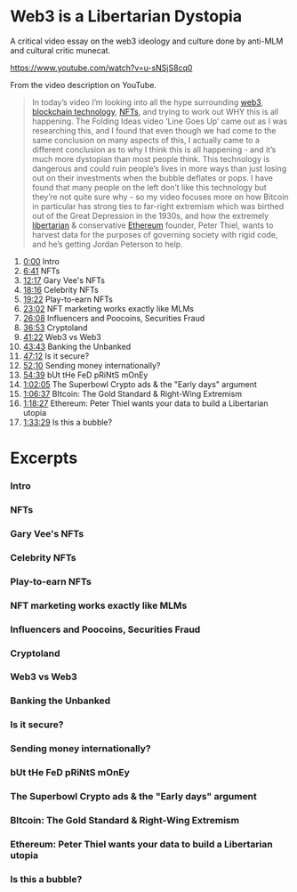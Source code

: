 # Web3 is a Libertarian Dystopia

A critical video essay on the web3 ideology and culture done by anti-MLM and cultural critic munecat.

https://www.youtube.com/watch?v=u-sNSjS8cq0

From the video description on YouTube.

> In today’s video I’m looking into all the hype surrounding [web3](../concepts/web3.md), [blockchain technology](../concepts/blockchain.md), [NFTs](../concepts/nft.md), and trying to work out WHY this is all happening. The Folding Ideas video ‘Line Goes Up’ came out as I was researching this, and I found that even though we had come to the same conclusion on many aspects of this, I actually came to a different conclusion as to why I think this is all happening - and it’s much more dystopian than most people think. This technology is dangerous and could ruin people’s lives in more ways than just losing out on their investments when the bubble deflates or pops. I have found that many people on the left don’t like this technology but they’re not quite sure why - so my video focuses more on how Bitcoin in particular has strong ties to far-right extremism which was birthed out of the Great Depression in the 1930s, and how the extremely [libertarian](../concepts/libertarianism.md) & conservative [Ethereum](../concepts/ethereum.md) founder, Peter Thiel, wants to harvest data for the purposes of governing society with rigid code, and he’s getting Jordan Peterson to help.

1. [0:00](https://www.youtube.com/watch?v=u-sNSjS8cq0&t=0s) Intro
2. [6:41](https://www.youtube.com/watch?v=u-sNSjS8cq0&t=401s) NFTs
3. [12:17](https://www.youtube.com/watch?v=u-sNSjS8cq0&t=737s) Gary Vee's NFTs
4. [18:16](https://www.youtube.com/watch?v=u-sNSjS8cq0&t=1096s) Celebrity NFTs
5. [19:22](https://www.youtube.com/watch?v=u-sNSjS8cq0&t=1162s) Play-to-earn NFTs
6. [23:02](https://www.youtube.com/watch?v=u-sNSjS8cq0&t=1382s) NFT marketing works exactly like MLMs
7. [26:08](https://www.youtube.com/watch?v=u-sNSjS8cq0&t=1568s) Influencers and Poocoins, Securities Fraud
8. [36:53](https://www.youtube.com/watch?v=u-sNSjS8cq0&t=2213s) Cryptoland
9. [41:22](https://www.youtube.com/watch?v=u-sNSjS8cq0&t=2482s) Web3 vs Web3
10. [43:43](https://www.youtube.com/watch?v=u-sNSjS8cq0&t=2623s) Banking the Unbanked
11. [47:12](https://www.youtube.com/watch?v=u-sNSjS8cq0&t=2832s) Is it secure?
12. [52:10](https://www.youtube.com/watch?v=u-sNSjS8cq0&t=3130s) Sending money internationally?
13. [54:39](https://www.youtube.com/watch?v=u-sNSjS8cq0&t=3279s) bUt tHe FeD pRiNtS mOnEy
14. [1:02:05](https://www.youtube.com/watch?v=u-sNSjS8cq0&t=3725s) The Superbowl Crypto ads & the "Early days" argument
15. [1:06:37](https://www.youtube.com/watch?v=u-sNSjS8cq0&t=3725s) BItcoin: The Gold Standard & Right-Wing Extremism
16. [1:18:27](https://www.youtube.com/watch?v=u-sNSjS8cq0&t=4707s) Ethereum: Peter Thiel wants your data to build a Libertarian utopia
17. [1:33:29](https://www.youtube.com/watch?v=u-sNSjS8cq0&t=5609s) Is this a bubble?

# Excerpts

### Intro
### NFTs
### Gary Vee's NFTs
### Celebrity NFTs
### Play-to-earn NFTs
### NFT marketing works exactly like MLMs
### Influencers and Poocoins, Securities Fraud
### Cryptoland
### Web3 vs Web3
### Banking the Unbanked
### Is it secure?
### Sending money internationally?
### bUt tHe FeD pRiNtS mOnEy
### The Superbowl Crypto ads & the "Early days" argument
### BItcoin: The Gold Standard & Right-Wing Extremism
### Ethereum: Peter Thiel wants your data to build a Libertarian utopia
### Is this a bubble?